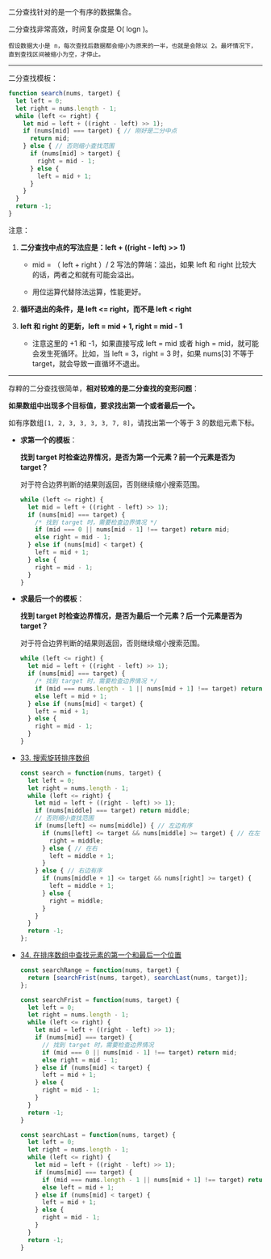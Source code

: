 二分查找针对的是一个有序的数据集合。

二分查找非常高效，时间复杂度是 O( logn )。

`假设数据大小是 n，每次查找后数据都会缩小为原来的一半，也就是会除以 2。最坏情况下，直到查找区间被缩小为空，才停止。`

-------------------------------------------------------------------------------------

二分查找模板：

~~~js
function search(nums, target) {
  let left = 0;
  let right = nums.length - 1;
  while (left <= right) {
    let mid = left + ((right - left) >> 1);
    if (nums[mid] === target) { // 刚好是二分中点
      return mid; 
    } else { // 否则缩小查找范围
      if (nums[mid] > target) {
        right = mid - 1;
      } else {
        left = mid + 1;
      }
    }
  }
  return -1;
}
~~~



注意：

1. **二分查找中点的写法应是：left + ((right - left) >> 1)**

   + mid = （ left + right ）/ 2 写法的弊端：溢出，如果 left 和 right 比较大的话，两者之和就有可能会溢出。

   + 用位运算代替除法运算，性能更好。

     

2. **循环退出的条件，是 left <= right，而不是 left < right**
3. **left 和 right 的更新，left = mid + 1, right = mid - 1**
   + 注意这里的 +1 和 -1，如果直接写成 left = mid 或者 high = mid，就可能会发生死循环。比如，当 left = 3，right = 3 时，如果 nums[3] 不等于 target，就会导致一直循环不退出。

-------------------------------------------------------------------------------



存粹的二分查找很简单，**相对较难的是二分查找的变形问题**：

**如果数组中出现多个目标值，要求找出第一个或者最后一个。**

如有序数组`[1, 2, 3, 3, 3, 3, 7, 8]`，请找出第一个等于 3 的数组元素下标。



+ **求第一个的模板**：

  **找到 target 时检查边界情况，是否为第一个元素？前一个元素是否为 target？**

  对于符合边界判断的结果则返回，否则继续缩小搜索范围。

  ~~~js
  while (left <= right) {
    let mid = left + ((right - left) >> 1);
    if (nums[mid] === target) {
      /* 找到 target 时，需要检查边界情况 */
      if (mid === 0 || nums[mid - 1] !== target) return mid;
      else right = mid - 1;
    } else if (nums[mid] < target) {
      left = mid + 1;
    } else {
      right = mid - 1;
    }
  }
  ~~~

  

  

+ **求最后一个的模板**：

  **找到 target 时检查边界情况，是否为最后一个元素？后一个元素是否为 target？**

  对于符合边界判断的结果则返回，否则继续缩小搜索范围。

  ~~~js
  while (left <= right) {
    let mid = left + ((right - left) >> 1);
    if (nums[mid] === target) {
      /* 找到 target 时，需要检查边界情况 */
      if (mid === nums.length - 1 || nums[mid + 1] !== target) return mid;
      else left = mid + 1;
    } else if (nums[mid] < target) {
      left = mid + 1;
    } else {
      right = mid - 1;
    }
  }
  ~~~

  

  

  

+ [33. 搜索旋转排序数组](https://leetcode-cn.com/problems/search-in-rotated-sorted-array/)

  ~~~js
  const search = function(nums, target) {
    let left = 0;
    let right = nums.length - 1;
    while (left <= right) {
      let mid = left + ((right - left) >> 1);
      if (nums[middle] === target) return middle;
      // 否则缩小查找范围
      if (nums[left] <= nums[middle]) { // 左边有序
        if (nums[left] <= target && nums[middle] >= target) { // 在左
          right = middle;
        } else { // 在右
          left = middle + 1;
        }
      } else { // 右边有序
        if (nums[middle + 1] <= target && nums[right] >= target) {
          left = middle + 1;
        } else {
          right = middle;
        }
      }
    }
    return -1;
  };
  ~~~

  

+ [34. 在排序数组中查找元素的第一个和最后一个位置](https://leetcode-cn.com/problems/find-first-and-last-position-of-element-in-sorted-array/)

  ~~~js
  const searchRange = function(nums, target) {
    return [searchFrist(nums, target), searchLast(nums, target)];
  };
  
  const searchFrist = function(nums, target) {
    let left = 0;
    let right = nums.length - 1;
    while (left <= right) {
      let mid = left + ((right - left) >> 1);
      if (nums[mid] === target) {
        // 找到 target 时，需要检查边界情况
        if (mid === 0 || nums[mid - 1] !== target) return mid;
        else right = mid - 1;
      } else if (nums[mid] < target) {
        left = mid + 1;
      } else {
        right = mid - 1;
      }
    }
    return -1;
  }
  
  const searchLast = function(nums, target) {
    let left = 0;
    let right = nums.length - 1;
    while (left <= right) {
      let mid = left + ((right - left) >> 1);
      if (nums[mid] === target) {
        if (mid === nums.length - 1 || nums[mid + 1] !== target) return mid;
        else left = mid + 1;
      } else if (nums[mid] < target) {
        left = mid + 1;
      } else {
        right = mid - 1;
      }
    }
    return -1;
  }
  ~~~

  